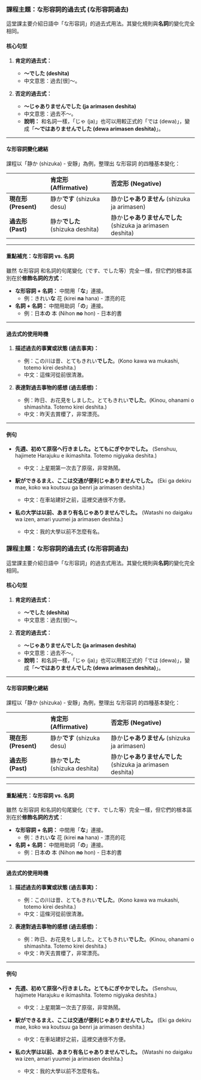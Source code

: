 
### **課程主題：な形容詞的過去式 (な形容詞過去)**

這堂課主要介紹日語中「な形容詞」的過去式用法。其變化規則與**名詞**的變化完全相同。

#### **核心句型**

1.  **肯定的過去式：**
    *   **〜でした (deshita)**
    *   中文意思：過去[很]～。

2.  **否定的過去式：**
    *   **〜じゃありませんでした (ja arimasen deshita)**
    *   中文意思：過去不～。
    *   **說明：** 和名詞一樣，「じゃ (ja)」也可以用較正式的「では (dewa)」，變成「**〜ではありませんでした (dewa arimasen deshita)**」。

---

#### **な形容詞變化總結**

課程以「静か (shizuka) - 安靜」為例，整理出 な形容詞 的四種基本變化：

| | **肯定形 (Affirmative)** | **否定形 (Negative)** |
| :--- | :--- | :--- |
| **現在形 (Present)** | 静か**です** (shizuka desu) | 静か**じゃありません** (shizuka ja arimasen) |
| **過去形 (Past)** | 静か**でした** (shizuka deshita) | 静か**じゃありませんでした** (shizuka ja arimasen deshita) |

---

#### **重點補充：な形容詞 vs. 名詞**

雖然 な形容詞 和名詞的句尾變化（です、でした等）完全一樣，但它們的根本區別在於**修飾名詞的方式**：
*   **な形容詞 + 名詞：** 中間用「**な**」連接。
    *   例：きれい**な** 花 (kirei **na** hana) - 漂亮的花
*   **名詞 + 名詞：** 中間用助詞「**の**」連接。
    *   例：日本**の** 本 (Nihon **no** hon) - 日本的書

---

#### **過去式的使用時機**

1.  **描述過去的事實或狀態 (過去事実)：**
    *   例：この川は昔、とてもきれい**でした**。(Kono kawa wa mukashi, totemo kirei deshita.)
    *   中文：這條河從前很清澈。

2.  **表達對過去事物的感想 (過去感想)：**
    *   例：昨日、お花見をしました。とてもきれい**でした**。(Kinou, ohanami o shimashita. Totemo kirei deshita.)
    *   中文：昨天去賞櫻了，非常漂亮。

---

#### **例句**

*   **先週、初めて原宿へ行きました。とてもにぎやかでした。** (Senshuu, hajimete Harajuku e ikimashita. Totemo nigiyaka deshita.)
    *   中文：上星期第一次去了原宿，非常熱鬧。

*   **駅ができるまえ、ここは交通が便利じゃありませんでした。** (Eki ga dekiru mae, koko wa koutsuu ga benri ja arimasen deshita.)
    *   中文：在車站建好之前，這裡交通很不方便。

*   **私の大学は以前、あまり有名じゃありませんでした。** (Watashi no daigaku wa izen, amari yuumei ja arimasen deshita.)
    *   中文：我的大學以前不怎麼有名。


### **課程主題：な形容詞的過去式 (な形容詞過去)**

這堂課主要介紹日語中「な形容詞」的過去式用法。其變化規則與**名詞**的變化完全相同。

#### **核心句型**

1.  **肯定的過去式：**
    *   **〜でした (deshita)**
    *   中文意思：過去[很]～。

2.  **否定的過去式：**
    *   **〜じゃありませんでした (ja arimasen deshita)**
    *   中文意思：過去不～。
    *   **說明：** 和名詞一樣，「じゃ (ja)」也可以用較正式的「では (dewa)」，變成「**〜ではありませんでした (dewa arimasen deshita)**」。

---

#### **な形容詞變化總結**

課程以「静か (shizuka) - 安靜」為例，整理出 な形容詞 的四種基本變化：

| | **肯定形 (Affirmative)** | **否定形 (Negative)** |
| :--- | :--- | :--- |
| **現在形 (Present)** | 静か**です** (shizuka desu) | 静か**じゃありません** (shizuka ja arimasen) |
| **過去形 (Past)** | 静か**でした** (shizuka deshita) | 静か**じゃありませんでした** (shizuka ja arimasen deshita) |

---

#### **重點補充：な形容詞 vs. 名詞**

雖然 な形容詞 和名詞的句尾變化（です、でした等）完全一樣，但它們的根本區別在於**修飾名詞的方式**：
*   **な形容詞 + 名詞：** 中間用「**な**」連接。
    *   例：きれい**な** 花 (kirei **na** hana) - 漂亮的花
*   **名詞 + 名詞：** 中間用助詞「**の**」連接。
    *   例：日本**の** 本 (Nihon **no** hon) - 日本的書

---

#### **過去式的使用時機**

1.  **描述過去的事實或狀態 (過去事実)：**
    *   例：この川は昔、とてもきれい**でした**。(Kono kawa wa mukashi, totemo kirei deshita.)
    *   中文：這條河從前很清澈。

2.  **表達對過去事物的感想 (過去感想)：**
    *   例：昨日、お花見をしました。とてもきれい**でした**。(Kinou, ohanami o shimashita. Totemo kirei deshita.)
    *   中文：昨天去賞櫻了，非常漂亮。

---

#### **例句**

*   **先週、初めて原宿へ行きました。とてもにぎやかでした。** (Senshuu, hajimete Harajuku e ikimashita. Totemo nigiyaka deshita.)
    *   中文：上星期第一次去了原宿，非常熱鬧。

*   **駅ができるまえ、ここは交通が便利じゃありませんでした。** (Eki ga dekiru mae, koko wa koutsuu ga benri ja arimasen deshita.)
    *   中文：在車站建好之前，這裡交通很不方便。

*   **私の大学は以前、あまり有名じゃありませんでした。** (Watashi no daigaku wa izen, amari yuumei ja arimasen deshita.)
    *   中文：我的大學以前不怎麼有名。

